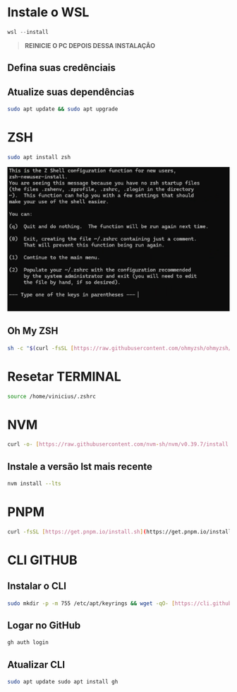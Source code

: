 # Instale o WSL

```powershell
wsl --install
```

> **REINICIE O PC DEPOIS DESSA INSTALAÇÃO** 

## Defina suas credênciais 


## Atualize suas dependências 

```bash 
sudo apt update && sudo apt upgrade
```

# ZSH 

```bash 
sudo apt install zsh
```

![](Pasted%20image%2020240315151906.png)

## Oh My ZSH

```bash
sh -c "$(curl -fsSL [https://raw.githubusercontent.com/ohmyzsh/ohmyzsh/master/tools/install.sh](https://raw.githubusercontent.com/ohmyzsh/ohmyzsh/master/tools/install.sh "https://raw.githubusercontent.com/ohmyzsh/ohmyzsh/master/tools/install.sh"))"
```

# Resetar TERMINAL

```bash
source /home/vinicius/.zshrc
```

# NVM 

```bash 
curl -o- [https://raw.githubusercontent.com/nvm-sh/nvm/v0.39.7/install.sh](https://raw.githubusercontent.com/nvm-sh/nvm/v0.39.7/install.sh "https://raw.githubusercontent.com/nvm-sh/nvm/v0.39.7/install.sh") | bash
```

## Instale a versão lst mais recente 

```bash 
nvm install --lts
```

# PNPM

```bash
curl -fsSL [https://get.pnpm.io/install.sh](https://get.pnpm.io/install.sh "https://get.pnpm.io/install.sh") | sh -
```

# CLI GITHUB

## Instalar o CLI

```bash 
sudo mkdir -p -m 755 /etc/apt/keyrings && wget -qO- [https://cli.github.com/packages/githubcli-archive-keyring.gpg](https://cli.github.com/packages/githubcli-archive-keyring.gpg "https://cli.github.com/packages/githubcli-archive-keyring.gpg") | sudo tee /etc/apt/keyrings/githubcli-archive-keyring.gpg > /dev/null \ && sudo chmod go+r /etc/apt/keyrings/githubcli-archive-keyring.gpg \ && echo "deb [arch=$(dpkg --print-architecture) signed-by=/etc/apt/keyrings/githubcli-archive-keyring.gpg] [https://cli.github.com/packages](https://cli.github.com/packages "https://cli.github.com/packages") stable main" | sudo tee /etc/apt/sources.list.d/github-cli.list > /dev/null \ && sudo apt update \ && sudo apt install gh -y
```

## Logar no GitHub

```bash
gh auth login
```

## Atualizar  CLI

```bash 
sudo apt update sudo apt install gh
```

